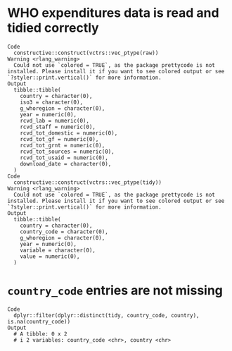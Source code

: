 # WHO expenditures data is read and tidied correctly

    Code
      constructive::construct(vctrs::vec_ptype(raw))
    Warning <rlang_warning>
      Could not use `colored = TRUE`, as the package prettycode is not installed. Please install it if you want to see colored output or see `?styler::print.vertical()` for more information.
    Output
      tibble::tibble(
        country = character(0),
        iso3 = character(0),
        g_whoregion = character(0),
        year = numeric(0),
        rcvd_lab = numeric(0),
        rcvd_staff = numeric(0),
        rcvd_tot_domestic = numeric(0),
        rcvd_tot_gf = numeric(0),
        rcvd_tot_grnt = numeric(0),
        rcvd_tot_sources = numeric(0),
        rcvd_tot_usaid = numeric(0),
        download_date = character(0),
      )
    Code
      constructive::construct(vctrs::vec_ptype(tidy))
    Warning <rlang_warning>
      Could not use `colored = TRUE`, as the package prettycode is not installed. Please install it if you want to see colored output or see `?styler::print.vertical()` for more information.
    Output
      tibble::tibble(
        country = character(0),
        country_code = character(0),
        g_whoregion = character(0),
        year = numeric(0),
        variable = character(0),
        value = numeric(0),
      )

# `country_code` entries are not missing

    Code
      dplyr::filter(dplyr::distinct(tidy, country_code, country), is.na(country_code))
    Output
      # A tibble: 0 x 2
      # i 2 variables: country_code <chr>, country <chr>

